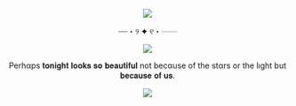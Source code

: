 <p align="center">
  <img src="https://64.media.tumblr.com/78c78571cc14db2747d8b19d745f7b73/08dd3dc800d19a06-1a/s400x600/7fb18aa7f98cd9b58f5573a14f6be79ec86f3efc.pnj" />
</p>
<p align="center">
 ┈┈・୨ ✦ ୧・┈┈ 
</p>
<p align="center">
  <img src="https://i.postimg.cc/XYLnkN2j/IMG-2444.png" />
</p>
<p align="center">
 Perhαps 𝐭𝐨𝐧𝐢𝐠𝐡𝐭 𝐥𝐨𝐨𝐤𝐬 𝐬𝐨 𝐛𝐞𝐚𝐮𝐭𝐢𝐟𝐮𝐥  
not becαuse of the stαrs or the lıght
but 𝐛𝐞𝐜𝐚𝐮𝐬𝐞 𝐨𝐟 𝐮𝐬.
</p>

<p align="center">
  <img src="https://64.media.tumblr.com/78c78571cc14db2747d8b19d745f7b73/08dd3dc800d19a06-1a/s400x600/7fb18aa7f98cd9b58f5573a14f6be79ec86f3efc.pnj" />
</p>

